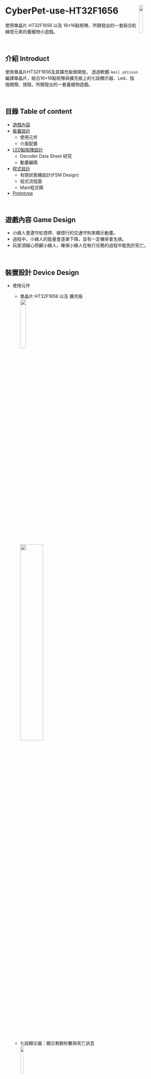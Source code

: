 # CyberPet-use-HT32F1656  <img src="https://github.com/jaydenjian/CyberPet-use-HT32F1656/blob/master/media/246529499_c.gif" width=15% align="right"/>
使用單晶片 _*HT32F1656*_ 以及 16*16點矩陣，所開發出的一套結合紅綠燈元素的養寵物小遊戲。


<br>

## 介紹 Introduct
使用單晶片HT32F1656及其擴充板做開發。
透過軟體-`keil µVision`編譯單晶片，結合16*16點矩陣與擴充板上的七段顯示器、Led、指撥開關、按鈕，所開發出的一套養寵物遊戲。


<br>

## 目錄 Table of content
* [遊戲內容](#遊戲內容-Game-Design)
* [裝置設計](#裝置設計-Device-Design)
  * 使用元件
  * 介面配置
* [LED點矩陣設計](#LED點矩陣設計-LED-Matrix-Design)
  * Decoder Data Sheet 研究
  * 動畫編碼
* [程式設計](#程式設計-Programming)
  * 有限狀態機設計(FSM Design)
  * 程式流程圖
  * Main程式碼
* [Prototype](#Prototype)


<br>

## 遊戲內容 Game Design
* 小綠人會遵守紅燈停、綠燈行的交通守則來顯示動畫。
* 過程中，小綠人的能量會逐漸下降，並有一定機率會生病。
* 玩家須細心照顧小綠人，確保小綠人在執行任務的過程中能免於死亡。


<br>

## 裝置設計 Device Design
* 使用元件 
  * 單晶片 HT32F1656 以及 擴充板 <br> <img src="https://github.com/jaydenjian/CyberPet-use-HT32F1656/blob/master/media/%E5%9C%96%E5%B1%A4%201.png" width=20% > <br> <img src="https://github.com/jaydenjian/CyberPet-use-HT32F1656/blob/master/media/%E5%9C%96%E5%B1%A4%202.png" width=40% >
  
  <br> 
  
  * 七段顯示器：顯示剩餘秒數與死亡訊息 <br> <img src="https://github.com/jaydenjian/CyberPet-use-HT32F1656/blob/master/media/7seg.png" width=15% >
  
  <br>
  
  * LED燈：顯示小綠人能量<br> <img src="https://github.com/jaydenjian/CyberPet-use-HT32F1656/blob/master/media/Led.png" width=15% >
  <br>
  
  * 指撥開關：控制小綠人餵食與打針<br> <img src="https://github.com/jaydenjian/CyberPet-use-HT32F1656/blob/master/media/%E6%8C%87%E6%92%A5.png" width=15% >
  
  <br>
  
  * 16*16點矩陣：顯示小綠人動畫<br> <img src="https://github.com/jaydenjian/CyberPet-use-HT32F1656/blob/master/media/%E5%9C%96%E5%B1%A4%203.png" width=30% >
  
  <br>
  
  * RGB LED燈：顯示紅綠燈狀態<br> <img src="https://github.com/jaydenjian/CyberPet-use-HT32F1656/blob/master/media/RGB%20LED.jpg" width=15% >



<br>

* 介面配置
<p align="center"><img src="https://github.com/jaydenjian/CyberPet-use-HT32F1656/blob/master/media/device_setting.png" width=80% >


<br>


## LED點矩陣設計 LED Matrix Design
### Decoder Data Sheet 研究：<br> <img src="https://github.com/jaydenjian/CyberPet-use-HT32F1656/blob/master/media/LED%20Matrix%20Pin.png" width=50% align="right"/>

  16x16點矩陣是利用2個74HC138D, 2個74HC595D 所控制，2種decoder的功能都是可以利用3隻PIN腳控制8bit的輸出，由2個138 decoder控制「行」，2個    595 decoder控制「列」，並藉由視覺暫留的方式，將圖形呈現出來。

<br> <p align="center"><img src="https://github.com/jaydenjian/CyberPet-use-HT32F1656/blob/master/media/LED%20Matrix%20Data%20Process-04.png" width=70% />
<br> <p align="center"> 圖像顯示流程圖

> **74HC595D**： <br>
使用16x16點矩陣上的`DI`, `CLK`, `LAT`腳位來輸出入 —— DI腳用於傳輸每bit的LED是否亮(HIGH=亮,LOW=不亮)；CLK腳用於shift register clock，上升時發送data出去；LAT腳用於鎖存剛發送出來的data，給後面的138解碼器做掃描讀取資料用。<br>
每張圖共由***32組8bit編碼*** 所組成，每次發送一組8bit的data出去(eg.0xF4)，接著由138解碼器掃描輸出LED。因為速度很快，足以在人眼上產生視覺暫留效果，達到圖形顯現。<br>
595解碼器主要負責程式碼`Send`的部分。
   
<br> <p align="center"><img src="https://github.com/jaydenjian/CyberPet-use-HT32F1656/blob/master/media/595_function%20Flow-05-06-06.png" width=70% />
<br> <p align="center"> 74HC595D Decode訊號傳輸流程
 
   ```C++
   void Send( unsigned char dat) //* LEDARRAY_G(138 IC) need be HIGH level(close)
{
	...
}
   ```

 
> **74HC138D**： <br>
使用16x16點矩陣上的G,A,B,C,D腳位，D腳位是用來選擇2個138解碼器的其中一個，G腳位則是致能端，須在每次讀取圖形資料時***關閉***(G腳位設為HIGH為關閉，G=0x10)以避免重影。A,B,C腳位則可以組合出8種8bit的輸出，來掃描前端595解碼器所存入的data，最後將G腳位開啟致能，顯是圖形。 <br> 
138解碼器主要負責程式碼 `Scan_Line` 的部分。
 <br> <p align="center"><img src="https://github.com/jaydenjian/CyberPet-use-HT32F1656/blob/master/media/138_outputTable.png" width=70% />
<br> <p align="center"> 74HC138D Decode輸出表
 
 ```C++
   void Scan_Line( unsigned char m) //Scan colum
{	
	switch(m)
	{
		...
	}
}
   ```
 <br>
 
 
### 動畫編碼
LED Matrix為共陽的16進制編碼，人物走動動畫共有7張圖，人物靜止動畫共有4張圖，人物餵食共2張圖，人物醫療共5張圖，人物生病共7張圖，以及人物死亡1張圖，總共有26張圖，26個矩陣，832個8bit編碼，6656個bit要數。編碼著實耗費時間體力！ <br> 
請查閱：[圖形編碼文件檔](https://github.com/jaydenjian/CyberPet-use-HT32F1656/blob/master/Animation%20Code.docx)

<br> <img src="https://github.com/jaydenjian/CyberPet-use-HT32F1656/blob/master/media/GIF%20File/%E5%B0%8F%E7%B6%A0%E4%BA%BAwalkGIF.gif" width=15% />
<img src="https://github.com/jaydenjian/CyberPet-use-HT32F1656/blob/master/media/GIF%20File/%E5%B0%8F%E7%B6%A0%E4%BA%BAstopGIF.gif" width=15% />
<img src="https://github.com/jaydenjian/CyberPet-use-HT32F1656/blob/master/media/GIF%20File/%E5%B0%8F%E7%B6%A0%E4%BA%BAsickGIF.gif" width=15% />
<img src="https://github.com/jaydenjian/CyberPet-use-HT32F1656/blob/master/media/GIF%20File/%E5%B0%8F%E7%B6%A0%E4%BA%BAinjectionGIF.gif" width=15% />
<img src="https://github.com/jaydenjian/CyberPet-use-HT32F1656/blob/master/media/GIF%20File/%E5%B0%8F%E7%B6%A0%E4%BA%BAeatGIF.gif" width=15% />



<br>


## 程式設計 Programming
 
### 有限狀態機設計(FSM Design) <br>
有限狀態機（縮寫：FSM），用於表示有限個狀態以及在這些狀態之間的轉移和動作等行為的數學模型。
 <br> <p align="center"><img src="https://github.com/jaydenjian/CyberPet-use-HT32F1656/blob/master/media/%E5%9C%96%E7%89%87%201.png" width=30% />

<br>

### 程式流程圖 <br> 
* Main主程式流程圖 <br> 
<img src="https://github.com/jaydenjian/CyberPet-use-HT32F1656/blob/master/media/Main_Process-07.png" width=60% />
<br>

* 生病程式流程圖 <br>
<img src="https://github.com/jaydenjian/CyberPet-use-HT32F1656/blob/master/media/Sick_-10.png" width=25% />
<br> 

* 紅燈程式流程圖 <br>
<img src="https://github.com/jaydenjian/CyberPet-use-HT32F1656/blob/master/media/Red_-09.png" width=35% />
<br> 

* 綠燈程式流程圖 <br>
<img src="https://github.com/jaydenjian/CyberPet-use-HT32F1656/blob/master/media/Green_-11.png" width=35% />
<br> 

* 黃燈程式流程圖 <br>
<img src="https://github.com/jaydenjian/CyberPet-use-HT32F1656/blob/master/media/Yellow_-08.png" width=10% />
<br> 

### Main程式碼
請參照此：[Main程式碼](https://github.com/jaydenjian/CyberPet-use-HT32F1656/blob/master/Main.c)



<br>


## Prototype
<br> 點擊圖片觀看影片！
<br> <a href="https://youtu.be/5tuspHQ5WGk" target="_blank"><img src="https://github.com/jaydenjian/CyberPet-use-HT32F1656/blob/master/media/Prototype.png" 
width=70% /></a>

